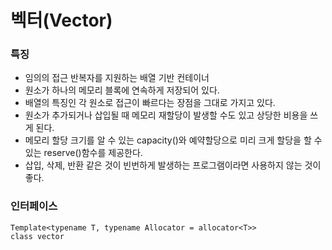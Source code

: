# 벡터(Vector)

### 특징

- 임의의 접근 반복자를 지원하는 배열 기반 컨테이너
- 원소가 하나의 메모리 블록에 연속하게 저장되어 있다.
- 배열의 특징인 각 원소로 접근이 빠르다는 장점을 그대로 가지고 있다.
- 원소가 추가되거나 삽입될 때 메모리 재할당이 발생할 수도 있고 상당한 비용을 쓰게 된다.
- 메모리 할당 크기를 알 수 있는 capacity()와 예약할당으로 미리 크게 할당을 할 수 있는 reserve()함수를 제공한다.
- 삽입, 삭제, 반환 같은 것이 빈번하게 발생하는 프로그램이라면 사용하지 않는 것이 좋다.



### 인터페이스

```
Template<typename T, typename Allocator = allocator<T>>
class vector
```


